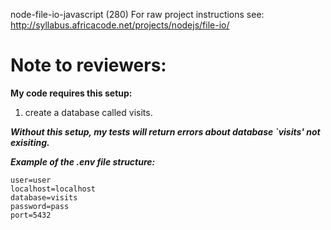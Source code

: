 node-file-io-javascript (280) For raw project instructions see: http://syllabus.africacode.net/projects/nodejs/file-io/

# Note to reviewers:

**My code requires this setup:**

1. create a database called visits.

**_Without this setup, my tests will return errors about database `visits' not exisiting._**

**_Example of the .env file structure:_**

```
user=user
localhost=localhost
database=visits
password=pass
port=5432
```
